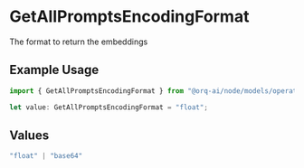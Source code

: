# GetAllPromptsEncodingFormat

The format to return the embeddings

## Example Usage

```typescript
import { GetAllPromptsEncodingFormat } from "@orq-ai/node/models/operations";

let value: GetAllPromptsEncodingFormat = "float";
```

## Values

```typescript
"float" | "base64"
```
